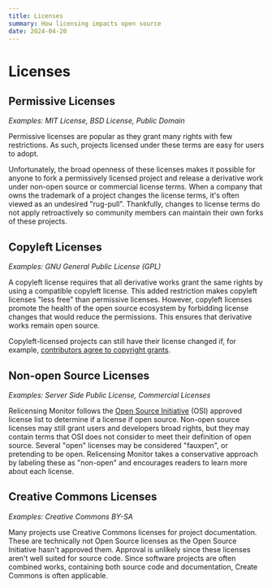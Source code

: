 ```yaml
---
title: Licenses
summary: How licensing impacts open source
date: 2024-04-20
---
```


# Licenses

## Permissive Licenses

*Examples: MIT License, BSD License, Public Domain*

Permissive licenses are popular as they grant many rights with few restrictions.
As such, projects licensed under these terms are easy for users to adopt.

Unfortunately, the broad openness of these licenses makes it possible for anyone to fork a permissively licensed project and release a derivative work under non-open source or commercial license terms.
When a company that owns the trademark of a project changes the license terms, it's often viewed as an undesired "rug-pull".
Thankfully, changes to license terms do not apply retroactively so community members can maintain their own forks of these projects.


## Copyleft Licenses

*Examples: GNU General Public License (GPL)*

A copyleft license requires that all derivative works grant the same rights by using a compatible copyleft license.
This added restriction makes copyleft licenses "less free" than permissive licenses.
However, copyleft licenses promote the health of the open source ecosystem by forbidding license changes that would reduce the permissions.
This ensures that derivative works remain open source.

Copyleft-licensed projects can still have their license changed if, for example, [contributors agree to copyright grants](http://localhost:1313/factor/agreements/).


## Non-open Source Licenses

*Examples: Server Side Public License, Commercial Licenses*

Relicensing Monitor follows the [Open Source Initiative](https://opensource.org/licenses) (OSI) approved license list to determine if a license if open source.
Non-open source licenses may still grant users and developers broad rights, but they may contain terms that OSI does not consider to meet their definition of open source.
Several "open" licenses may be considered "fauxpen", or pretending to be open.
Relicensing Monitor takes a conservative approach by labeling these as "non-open" and encourages readers to learn more about each license.


## Creative Commons Licenses

*Examples: Creative Commons BY-SA*

Many projects use Creative Commons licenses for project documentation.
These are technically not Open Source licenses as the Open Source Initiative hasn't approved them.
Approval is unlikely since these licenses aren't well suited for source code.
Since software projects are often combined works, containing both source code and documentation, Create Commons is often applicable.

